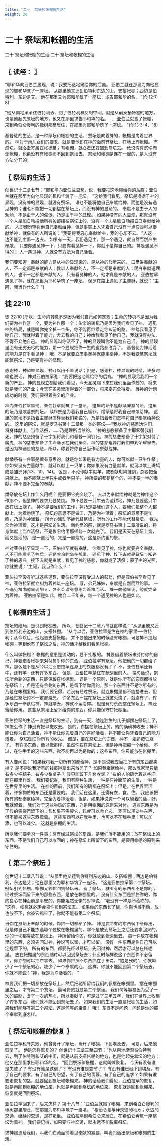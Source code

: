 ```yaml
---
title: "二十  祭坛和帐棚的生活"
weight: 20
---
```


# 二十 祭坛和帐棚的生活

二十  祭坛和帐棚的生活
二十  祭坛和帐棚的生活

## 〖 读经： 〗

“耶和华向亚伯兰显现，说：我要把这地赐给你的后裔。
亚伯兰就在那里为向他显现的耶和华筑了一座坛。
从那里他又迁到伯特利东边的山，支搭帐棚；西边是伯特利，东边是艾。
他在那里又为耶和华筑了一座坛，求告耶和华的名。
”(创12:7-8)

“他从南地渐渐往伯特利去，到了伯特利和艾的中间，就是从前支搭帐棚的地方，也是他起先筑坛的地方，他又在那里求告耶和华的名。
……亚伯兰就搬了帐棚，来到希伯仑幔利的橡树那里居住，在那里为耶和华筑了一座坛。
”(创13:3-4、18)

基督徒的生活，是一种祭坛和帐棚的生活。
祭坛是向着神的，帐棚是向着世界的。
神对于祂儿女们的要求，就是要他们在神的面前有祭坛，在地上有帐棚。
有祭坛，就必定寄居在帐棚里；有帐棚，就必定还要回到祭坛去。
绝没有有祭坛而无帐棚，也绝没有有帐棚而不回到祭坛去。
祭坛和帐棚是连在一起的，是人没有方法分开的。

## 〖 祭坛的生活 〗

创世记十二章七节：“耶和华向亚伯兰显现，说，我要把这地赐给你的后裔；亚伯兰就在那里为向他显现的耶和华筑了一座坛。
”这给我们看见，祭坛是根据于神的显现，没有神的显现，就没有祭坛。
谁也不能将他自己奉献给神，而他是没有遇见神的；谁也不能把一切都摆在祭坛上，而没有神的显现的。
奉献不是由于人的劝勉，不是由于人的催促，乃是由于神的显现。
如果神没有向人显现，那就没有一个人是能自动把他所有的都摆在祭坛上的，没有一个人是能自动把自己奉献给神的。
人即使盼望将他自己奉献给神，但是事实上人凭着自己没有一点东西可以奉献给神，就像有的人所说的：“我要将我的心奉献给主，我的心却不去。
”人这一边不能到主那一边去。
如果有一天，我们遇见主，那一个遇见，就自然而然产生奉献。
只要你遇见神一下，只要你看见神一下，你就不是你自己的。
神是遇见不得的！
人一遇见神，人就没有方法为自己活着。

我们要知道，奉献的能力是从神的显现来的，是从神的启示来的。
口里讲奉献的人，不一定都是奉献的人；教训人奉献的人，不一定都是奉献的人；明白奉献道理的人，也不一定都是奉献的人。
只有看见神的人，他才真是奉献的人。
亚伯拉罕遇见了神，就在那里为耶和华筑了一座坛。
保罗在路上遇见了主耶稣，就说：“主阿，我当作什么？
”(

## 徒 22:10

徒 22:10
)所以，生命的转机不是因为我们自己如何定规；生命的转机不是因为我们要为神作这一个，要为神作那一个；生命的转机乃是因为我们看见了神。
遇见神的结局，就是叫你完全掉一个头，你不能再继续走你从前的路。
神给我看见了祂自己，我就得着了能力，舍去我的自己；神给我看见了祂自己，我就没有办法，不得不弃绝自己。
神的显现叫你活不了，神的显现叫你不能为自己活。
神的显现里面有无穷无尽的能力，那一个显现把你一生的道路都改变了。
基督徒为神活着的能力是在乎看见神！
哦，不是我要立志事奉神就能事奉神，不是我要筑祭坛就能筑祭坛，乃是要有神的显现。

感谢神，神如果显现，神可以用不着说话；但是，感谢神，神显现的时候，许多时候也说话。
神对亚伯拉罕说：“我要把这地赐给你的后裔。
”神的显现给我们一个新的产业。
神的显现立刻给我们看见，今天圣灵赐下来在我们里面作质的，将来就是我们的产业；今天在圣灵里所得着的一部分，将来要完全得着。
当神的计划成功的时候，我们要得着完全的产业。

神向亚伯拉罕显现，亚伯拉罕就筑了一座坛。
这里的坛不是献赎罪祭的坛，这里的坛乃是献燔祭的坛。
赎罪祭是为着我自己赎罪，燔祭是将我自己奉献给神。
这里的祭坛不是指着主耶稣怎样替我们死说的，乃是指着我们怎样将自己奉献给神说的。
这里的祭坛，就是罗马书第十二章那一类的祭坛──“我以神的慈悲劝你们，将身体献上，当作活祭，……乃是理所当然的。
”神的慈悲预备了主耶稣替我们死，神的慈悲预备了十字架将我们和基督一同钉死，神的慈悲预备了十字架对付了魔鬼，神的慈悲预备了生命活水在我们里面，神的慈悲也要将我们带到荣耀里去。
是因为神诸般的慈悲，所以，你要将你自己当作活祭献给神。

献燔祭有一件事是很有意思的，就是你如果是有力量的人，你可以献一只牛作祭；你如果没有力量献牛，就可以献上一只羊；你如果没有力量献羊，就可以献上斑鸠或是雏鸽(利1:3、10、14)。
但是，不论你献牛献羊，或者献斑鸠雏鸽，总要把全只献上。
你不能献上半只牛或者半只羊。
神所要的都是整个的，神不要一半的奉献，神不要不完全的奉献。

燔祭放在坛上作什么用呢？
是要把它完全烧了。
人以为奉献给神就是为神作这个作那个，但是神的要求乃是焚烧。
神不是要一只牛去为祂耕地，神乃是要这只牛放在坛上烧了。
神不是要我们的工作，神乃是要我们这个人，要我们把整个人都献上，为着祂烧了。
祭坛的意思不是做工，乃是为神活着；祭坛的意思不是忙碌，乃是为神活着。
所有的活动不能代替祭坛，所有的工作不能代替祭坛。
我完全为神活着，这才是祭坛的生活。
新约里的祭，就是罗马书第十二章所说的，将身体献上当作活祭，不是像旧约里那样烧一次就完了。
我们是天天在祭坛上烧，而又是活的。
是一直活的，又是一直烧的，这是新约里的祭。

神对亚伯拉罕显现一下，亚伯拉罕就有奉献。
你看见了神，你也就要完全奉献。
人不可能看见了神后，还是冷冷的坐在那里。
遇见了神，接下去就是祭坛；知道了神的恩典，接下去就是奉献；看见了神的慈悲，你就成了活祭；蒙了主的光照，你就要说：“主阿，我当作什么？
”

亚伯拉罕没有听过这些道理，亚伯拉罕没有受过人的鼓励，但是亚伯拉罕看见了神，亚伯拉罕就立刻为着神筑一座坛。
哦，弟兄姊妹，奉献是自然而然的事。
一个遇见神向他显现的人，决不会没有意思为着神而活。
神一向他显现，他就完全为着神。
亚伯拉罕是如此，教会二千年来，每一个遇见神的人也是如此。

## 〖 帐棚的生活 〗

祭坛的结局，是引到帐棚去。
所以，创世记十二章八节就这样说：“从那里他又迁到伯特利东边的山，支搭帐棚。
”从今以后，亚伯拉罕是住在神的家里──伯特利；从今以后，他起首支搭帐棚。
并不是他出来的时候没有帐棚，可是神不提起帐棚；等到他有了祭坛之后，神的话才给我们看见帐棚。

什么叫做帐棚？
帐棚的意思是流动的，是不扎根的。
神要借着祭坛来对付你的自己，神要借着帐棚来对付属乎你的东西。
亚伯拉罕有祭坛，他把他的一切都给了神，那么是不是从今以后亚伯拉罕连身上的衣服都没有了？
不，亚伯拉罕还有牛，还有羊，还有许多东西。
但是，亚伯拉罕是住在帐棚里的人。
换句话说，祭坛所余剩的东西，只能保留在帐棚里。
这是一个原则，就是你所有的东西都得放在祭坛上，但是还有余剩的东西，是留下给你用的，那一个东西并不是你所有的，乃是在帐棚里的。
我们要记得，若没有经过祭坛，就连帐棚里都不能摆进去，但是经过祭坛的不一定都烧光。
许多东西一摆在祭坛上就被火烧了，就没有了，许多东西一奉献给神，神就拿去，神就不留给你。
但是有的东西摆在祭坛上，神还留给你用。
这些从祭坛上留下给你的东西，你只能保守在帐棚里。

亚伯拉罕的生活一直是祭坛的生活，到有一天，他连独生的儿子都摆在祭坛上了，神怎么作？
神没有把以撒收去。
是的，你摆在祭坛上的，的的确确神收去；神不能让你为自己活着，神不能让你凭着自己的喜好活着，神不能让你凭着自己的能力活着。
祭坛是把你所有的收光。
但是，摆在祭坛上的东西，神不一定都把它烧了。
有许多东西，像以撒那样，虽然你摆在祭坛上，但是神再把那一个给你。
不过，在你手里的这些东西，你不能再以为是你的；这些东西，你只能放在帐棚里。

有人要问说：“如果我将我一切所有的都给神，是不是说我应当把所有的东西都卖掉？
是不是说我所有的钱都得拿出来散光了？
如果我奉献给神，那么我家里只能有多少把椅子，有多少张桌子？
我只能留下几套衣裳？
”有的人的确为着这些问题在那里作难。
我们要记得，我们有两种生活，一种是在神面前的生活，一种是在世界里的生活。
在神的面前，我们所有的确都在祭坛上；但是，在世界里活着，许多物质的东西还是需要的。
我们活在这里，还得有衣，食，住。
我应该把所有的都奉献给神，完全为着神活着，但是，如果神说这一个可以留着的话，好，我就留着。
我们对于这些物质的东西，乃是用帐棚的原则来对付。
这些东西是为了我的需要而留下的；我如果不需要它，我就可以舍弃它。
我可以用这些东西，但不能被这些东西摸着。
这些东西可以在我手里，也可以不在我手里；可以加添，也可以减少。
这就是帐棚的生活。

所以我们要学习一件事：没有经过祭坛的东西，是我们所不能用的；放在祭坛上的东西，不是我们自己可以收回的；神在祭坛上所留下的东西，是要用帐棚的原则来守住的。

## 〖 第二个祭坛 〗

创世记十二章八节说：“从那里他又迁到伯特利东边的山，支搭帐棚；西边是伯特利，东边是艾；他在那里又为耶和华筑了一座坛。
”这是亚伯拉罕第二个祭坛。
祭坛引到帐棚，帐棚又领你回到祭坛来。
有了祭坛，就所有的东西都不是你的；经过祭坛而留下来的那些东西，是放在帐棚里的。
没有什么东西是抓住你的，你的良心在神面前是平安的，你能坦然无惧的对神说：“我没有一样是不给祢的。
”这样，帐棚就必定会领你回到祭坛去。
如果你的东西长了根，你搬也搬不动，放也放不下，你被它抓牢了，你就不能有第二个祭坛。

当你在祭坛上奉献的时候，你把一切都给了神。
神是要把有的东西留下给你用，但是你自己不能拣选哪个是放在帐棚里的，哪个是放到祭坛上之后还要拿回来的。
你的一切都得放在祭坛上。
神所留给你的，你就放到帐棚里去。
每一件放在帐棚里的东西，必须先问过神，神说可以留，才可以留。
没有一件东西是你自己可以定规留下的。
所有的东西，都要先经过祭坛，先问过神，然后才可以放在帐棚里。
放在帐棚里的东西随时可以回到祭坛去；什么时候神说这个东西你不必留下，你立刻可以把它拿去。
如果你把那个东西抓在手里说，“这是我的”，你就缺少了一个祭坛的心，缺少了一个奉献的心。
这样，你就不能回到第二个祭坛去，你就不能说：“神，我是为祢活着的。
”

神要我们把一切都放在祭坛上，然后把祂所留给我们的都摆在帐棚里。
摆在帐棚里之后，才有第二个祭坛。
最可贵的就是第二个祭坛。
我们何等容易因为受了一次的鼓励，发了一次的热心，所以奉献了，可是过了三年五年，我们在世界上收集了许多东西，我们就不能回到祭坛去了。
如果我们的生活一直是帐棚的生活，如果我们能够有第二个祭坛，这是何等的宝贵！
哦！
东西不是问题，问题是你的那个奉献到底怎样。

## 〖 祭坛和帐棚的恢复 〗

亚伯拉罕也有失败，他曾离开了祭坛，离开了帐棚，下到埃及去。
可是，后来他恢复了。
他是怎样恢复的？
创世记十三章三至四节：“他从南地渐渐往伯特利去，到了伯特利和艾的中间，就是从前支搭帐棚的地方，也是他起先筑坛的地方；他又在那里求告耶和华的名。
”回到祭坛和帐棚，这就叫做恢复。
今天有没有谁是失败了？
有没有谁是跌倒了？
有没有谁是变节了？
有没有谁已经下到埃及，有了自己的要求，有了自己的盼望，有了自己的羡慕，有了自己的追求？
如果有谁要走恢复的路，就要回到祭坛和帐棚来。
神的话给我们看见，亚伯拉罕的恢复，就是再回到帐棚的地位来，也就是再回到祭坛的地位来。
恢复就是回到帐棚来，恢复就是回到祭坛。

亚伯拉罕回来了，后来怎样？
第十八节：“亚伯兰就搬了帐棚，来到希伯仑幔利的橡树那里居住，在那里为耶和华筑了一座坛。
”希伯仑是与神交通的地方；永远的交通，继续的交通，是在那里。
亚伯拉罕到希伯仑来居住，在希伯仑再筑一座祭坛为着神。
我们要记得，如果要与神交通，就永远不能脱离祭坛。

求神赐恩给我们，叫我们在祂面前看见奉献的紧要，叫我们活出祭坛和帐棚的生活。
